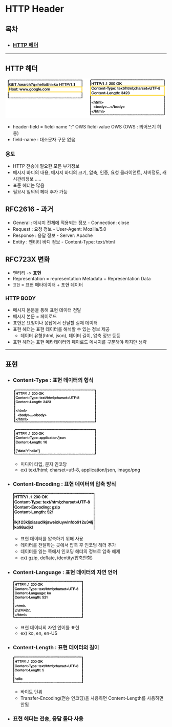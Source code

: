 # HTTP Header

## 목차

- ### [HTTP 헤더](#HTTP-헤더)




---

## HTTP 헤더  

![header](images/header1.png)

- header-field = field-name ":" OWS field-value OWS (OWS : 띄어쓰기 허용)
- field-name : 대소문자 구문 없음

### 용도
- HTTP 전송에 필요한 모든 부가정보
- 메시지 바디의 내용, 메시지 바디의 크기, 압축, 인증, 요청 클라이언트, 서버정도, 캐시관리정보 .....
- 표준 헤더는 많음
- 필요시 임의의 헤더 추가 가능

## RFC2616 - 과거
- General : 메시지 전체에 적용되는 정보 - Connection: close
- Request : 요청 정보 - User-Agent: Mozilla/5.0
- Response : 응답 정보 - Server: Apache
- Entity : 엔티티 바디 정보 - Content-Type: text/html

## RFC723X 변화
- 엔티티 -> **표현**
- Representation = representation Metadata + Representation Data
- `표현` = 표현 메타데이터 + 포현 데이터

### HTTP BODY
- 메시지 본문을 통해 표현 데이터 전달
- 메시지 본문 = 페이로드
- 표현은 요청이나 응답에서 전달할 실제 데이터
- 표현 헤더는 표현 데이터를 해석할 수 있는 정보 제공
  - 데이터 유형(html, json), 데이터 길이, 압축 정보 등등
- 표현 헤더는 표현 메타데이터와 페이로드 메시지를 구분해야 하지만 생략

---

## 표현

- ### Content-Type : 표현 데이터의 형식   
    ![type](images/type.png)
    - 미디어 타입, 문자 인코당
    - ex) text/html; charset=utf-8, application/json, image/png
  
- ### Content-Encoding : 표현 데이터의 압축 방식  
    ![encoding](images/encoding.png)
    - 표현 데이터를 압축하기 위해 사용
    - 데이터를 전달하는 곳에서 압축 후 인코딩 헤더 추가
    - 데이터를 읽는 쪽에서 인코딩 헤더의 정보로 압축 해제
    - ex) gzip, deflate, identity(압축안함)

- ### Content-Language : 표현 데이터의 자연 언어  
    ![lang](images/lang.png)
    - 표현 데이터의 자연 언어를 표현 
    - ex) ko, en, en-US

- ### Content-Length : 표현 데이터의 길이
    ![len](images/len.png)
    - 바이트 단위
    - Transfer-Encoding(전송 인코딩)을 사용하면 Content-Length를 사용하면 안됨
- ### 표현 헤더는 전송, 응답 **둘다** 사용
